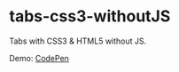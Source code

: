 # tabs-css3-withoutJS
Tabs with CSS3 & HTML5 without JS.

Demo: [CodePen](https://codepen.io/shamk04/pen/OjOdPL)

